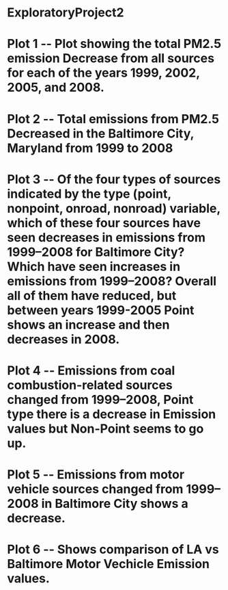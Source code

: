 # ExploratoryProject2
# Plot 1 -- Plot showing the total PM2.5 emission Decrease from all sources for each of the years 1999, 2002, 2005, and 2008. 
# Plot 2 -- Total emissions from PM2.5 Decreased in the Baltimore City, Maryland from 1999 to 2008
# Plot 3 -- Of the four types of sources indicated by the type (point, nonpoint, onroad, nonroad) variable, which of these four sources have seen decreases in emissions from 1999–2008 for Baltimore City? Which have seen increases in emissions from 1999–2008? Overall all of them have reduced, but between years 1999-2005 Point shows an increase and then decreases in 2008.
# Plot 4 -- Emissions from coal combustion-related sources changed from 1999–2008, Point type there is a decrease in Emission values but Non-Point seems to go up.
# Plot 5 -- Emissions from motor vehicle sources changed from 1999–2008 in Baltimore City shows a decrease.
# Plot 6 -- Shows comparison of LA vs Baltimore Motor Vechicle Emission values.

